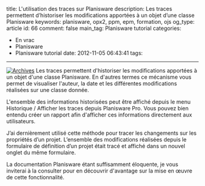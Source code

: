 title: L'utilisation des traces sur Planisware
description: Les traces permettent d’historiser les modifications apportées à un objet d’une classe Planisware
keywords: planisware, opx2, ppm, epm, formation, ojs
og_type: article
id: 66
comment: false
main_tag: Planisware tutorial
categories:
  - En vrac
  - Planisware
  - Planisware tutorial
date: 2012-11-05 06:43:41
tags:
---

[![](/blog/wp-content/uploads/2012/11/archives_splash_text2-100x150.jpg "Archives")](/blog/wp-content/uploads/2012/11/archives_splash_text2.jpg)
Les traces permettent d'historiser les modifications apportées à un objet d'une classe Planisware.
En d'autres termes ce mécanisme vous permet de visualiser l'auteur, la date et les différentes modifications réalisées sur une classe donnée.

L'ensemble des informations historisées peut être affiché depuis le menu Historique / Afficher les traces depuis Planisware Pro. Vous pouvez bien entendu créer un rapport afin d'afficher ces informations directement aux utilisateurs.

J’ai dernièrement utilisé cette méthode pour tracer les changements sur les propriétés d’un projet. L’ensemble des modifications réalisées depuis le formulaire de définition d’un projet était tracé et affiché dans un nouvel onglet du même formulaire.
<!-- more -->
La documentation Planisware étant suffisamment éloquente, je vous inviterai à la consulter pour en découvrir d'avantage sur la mise en œuvre de cette fonctionnalité.